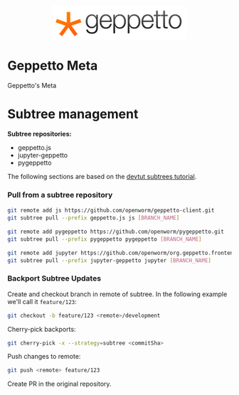 <p align="center">
  <img src="https://github.com/tarelli/bucket/blob/master/geppetto%20logo.png?raw=true" alt="Geppetto logo"/>
</p>

# Geppetto Meta

Geppetto's Meta

# Subtree management

**Subtree repositories:**

* geppetto.js
* jupyter-geppetto
* pygeppetto

The following sections are based on
the [devtut subtrees tutorial](https://devtut.github.io/git/subtrees.html#create-pull-and-backport-subtree).

### Pull from a subtree repository

```bash
git remote add js https://github.com/openworm/geppetto-client.git
git subtree pull --prefix geppetto.js js [BRANCH_NAME]
```

```bash
git remote add pygeppetto https://github.com/openworm/pygeppetto.git
git subtree pull --prefix pygeppetto pygeppetto [BRANCH_NAME]
```

```bash
git remote add jupyter https://github.com/openworm/org.geppetto.frontend.jupyter.git
git subtree pull --prefix jupyter-geppetto jupyter [BRANCH_NAME]
```

### Backport Subtree Updates

Create and checkout branch in remote of subtree. In the following example we'll call it `feature/123`:

```bash
git checkout -b feature/123 <remote>/development
```

Cherry-pick backports:

```bash
git cherry-pick -x --strategy=subtree <commitSha>
```

Push changes to remote:

```bash
git push <remote> feature/123
```

Create PR in the original repository.
